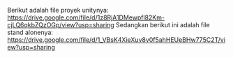 Berikut adalah file proyek unitynya: https://drive.google.com/file/d/1z8RjA1DMewpfl82Km-cjLQ6qkbZQzOGp/view?usp=sharing
Sedangkan berikut ini adalah file stand alonenya: https://drive.google.com/file/d/1_VBsK4XieXuv8v0f5ahHEUeBHw775C2T/view?usp=sharing
